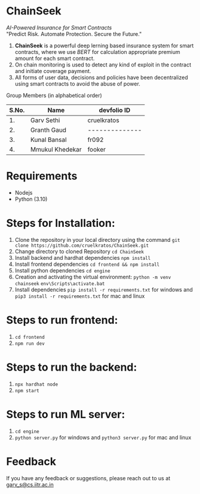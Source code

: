 # ChainSeek
*AI-Powered Insurance for Smart Contracts*  
"Predict Risk. Automate Protection. Secure the Future."
1. **ChainSeek** is a powerful deep lerning based insurance system for smart contracts, where we use *BERT* for calculation appropriate premium amount for each smart contract.
2. On chain monitoring is used to detect any kind of exploit in the contract and initiate coverage payment.
3. All forms of user data, decisions and policies have been decentralized using smart contracts to avoid the abuse of power.

Group Members (in alphabetical order)

| S.No. | Name             | devfolio ID    |
| ----- | ---------------- | -------------- |
| 1.    | Garv Sethi       | cruelkratos    |
| 2.    | Granth Gaud      | -------------- |
| 3.    | Kunal Bansal     | fr092          |
| 4.    | Mmukul Khedekar  | fooker         |

# Requirements
- Nodejs 
- Python (3.10)

# Steps for Installation: 
1. Clone the repository in your local directory using the command `git clone https://github.com/cruelkratos/ChainSeek.git`
2. Change directory to cloned Repository `cd ChainSeek`
3. Install backend and hardhat dependencies `npm install`
4. Install frontend dependencies `cd frontend && npm install`
5. Install python dependencies `cd engine`
6. Creation and activating the virtual environment:
`python -m venv chainseek`
`env\Scripts\activate.bat`
7. Install dependencies `pip install -r requirements.txt` for windows and `pip3 install -r requirements.txt` for mac and linux

# Steps to run frontend:
1. `cd frontend`
2. `npm run dev`

# Steps to run the backend:
1. `npx hardhat node`
2. `npm start`

# Steps to run ML server:
1. `cd engine`
2. `python server.py` for windows and `python3 server.py` for mac and linux

# Feedback
If you have any feedback or suggestions, please reach out to us at garv_s@cs.iitr.ac.in